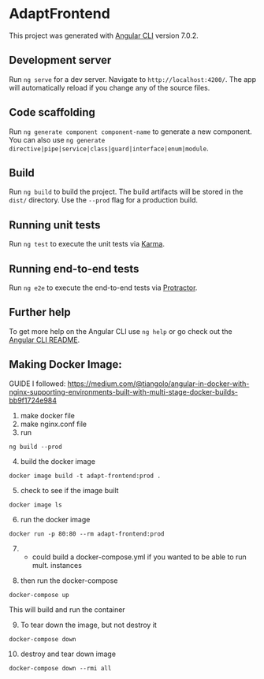 # AdaptFrontend

This project was generated with [Angular CLI](https://github.com/angular/angular-cli) version 7.0.2.

## Development server

Run `ng serve` for a dev server. Navigate to `http://localhost:4200/`. The app will automatically reload if you change any of the source files.

## Code scaffolding

Run `ng generate component component-name` to generate a new component. You can also use `ng generate directive|pipe|service|class|guard|interface|enum|module`.

## Build

Run `ng build` to build the project. The build artifacts will be stored in the `dist/` directory. Use the `--prod` flag for a production build.

## Running unit tests

Run `ng test` to execute the unit tests via [Karma](https://karma-runner.github.io).

## Running end-to-end tests

Run `ng e2e` to execute the end-to-end tests via [Protractor](http://www.protractortest.org/).

## Further help

To get more help on the Angular CLI use `ng help` or go check out the [Angular CLI README](https://github.com/angular/angular-cli/blob/master/README.md).

## Making Docker Image:

GUIDE I followed: https://medium.com/@tiangolo/angular-in-docker-with-nginx-supporting-environments-built-with-multi-stage-docker-builds-bb9f1724e984

1) make docker file
2) make nginx.conf file
3) run 

```
ng build --prod

```
4) build the docker image

```
docker image build -t adapt-frontend:prod .
```

5) check to see if the image built

```
docker image ls
```

6) run the docker image

```
docker run -p 80:80 --rm adapt-frontend:prod
```

7) * could build a docker-compose.yml if you wanted to be able to run mult. instances


8) then run the docker-compose

```
docker-compose up
```
This will build and run the container

9) To tear down the image, but not destroy it

```
docker-compose down

```

10) destroy and tear down image

```
docker-compose down --rmi all
``` 


